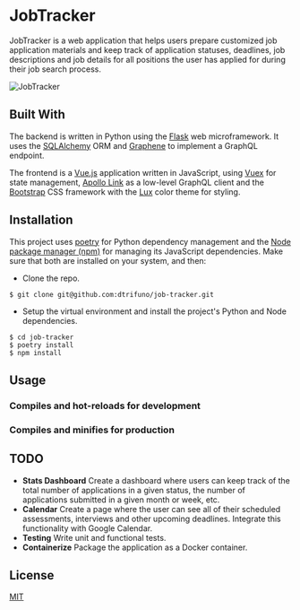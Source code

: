 # JobTracker

JobTracker is a web application that helps users prepare customized job application materials and keep track of application statuses, deadlines, job descriptions and job details for all positions the user has applied for during their job search process.

![JobTracker](https://raw.githubusercontent.com/dtrifuno/)

## Built With

The backend is written in Python using the [Flask](https://flask.palletsprojects.com/) web microframework. It uses the [SQLAlchemy](https://www.sqlalchemy.org/) ORM and [Graphene](https://graphene-python.org/) to implement a GraphQL endpoint.

The frontend is a [Vue.js](https://vuejs.org/) application written in JavaScript, using [Vuex](https://vuex.vuejs.org/) for state management, [Apollo Link](https://www.apollographql.com/docs/link/) as a low-level GraphQL client and the [Bootstrap](https://getbootstrap.com/) CSS framework with the [Lux](https://bootswatch.com/lux/) color theme for styling.

## Installation

This project uses [poetry](https://python-poetry.org/) for Python dependency management and the [Node package manager (npm)](https://www.npmjs.com/) for managing its JavaScript dependencies. Make sure that both are installed on your system, and then:

- Clone the repo.

```
$ git clone git@github.com:dtrifuno/job-tracker.git
```

- Setup the virtual environment and install the project's Python and Node dependencies.

```
$ cd job-tracker
$ poetry install
$ npm install
```

## Usage

### Compiles and hot-reloads for development

### Compiles and minifies for production

## TODO
* **Stats Dashboard**
Create a dashboard where users can keep track of the total number of applications in a given status, the number of applications submitted in a given month or week, etc.
* **Calendar**
Create a page where the user can see all of their scheduled assessments, interviews and other upcoming deadlines. Integrate this functionality with Google Calendar.
* **Testing**
Write unit and functional tests.
* **Containerize**
Package the application as a Docker container.

## License

[MIT](https://choosealicense.com/licenses/mit/)

